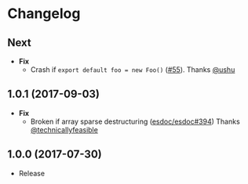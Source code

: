 # Changelog

## Next
- **Fix**
  - Crash if `export default foo = new Foo()` ([#55](https://github.com/esdoc/esdoc-plugins/pull/55)). Thanks [@ushu](https://github.com/ushu)

## 1.0.1 (2017-09-03)
- **Fix**
  - Broken if array sparse destructuring ([esdoc/esdoc#394](https://github.com/esdoc/esdoc/pull/394)) Thanks [@technicallyfeasible](https://github.com/technicallyfeasible)

## 1.0.0 (2017-07-30)
- Release
